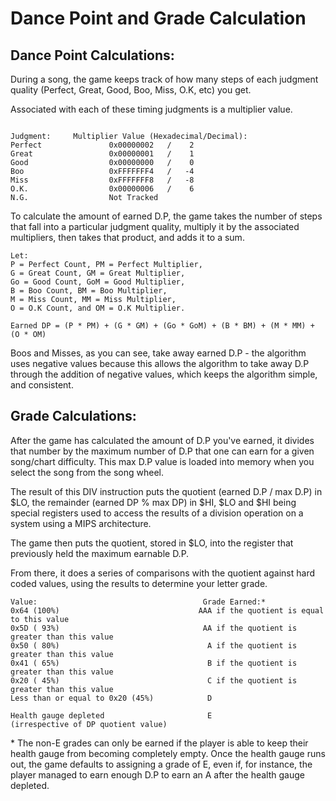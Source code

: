 # Dance Point and Grade Calculation
## Dance Point Calculations:
During a song, the game keeps track of how many steps of each judgment quality (Perfect, Great, Good, Boo, Miss, O.K, etc) you get.

Associated with each of these timing judgments is a multiplier value.

```
                     
Judgment:     Multiplier Value (Hexadecimal/Decimal):
Perfect               0x00000002   /    2
Great                 0x00000001   /    1
Good                  0x00000000   /    0
Boo                   0xFFFFFFF4   /   -4
Miss                  0xFFFFFFF8   /   -8
O.K.                  0x00000006   /    6
N.G.                  Not Tracked
```

To calculate the amount of earned D.P, the game takes the number of steps that fall into a particular judgment quality, multiply it by the associated multipliers, then takes that product, and adds it to a sum.

```
Let:
P = Perfect Count, PM = Perfect Multiplier,
G = Great Count, GM = Great Multiplier,
Go = Good Count, GoM = Good Multiplier,
B = Boo Count, BM = Boo Multiplier,
M = Miss Count, MM = Miss Multiplier,
O = O.K Count, and OM = O.K Multiplier.

Earned DP = (P * PM) + (G * GM) + (Go * GoM) + (B * BM) + (M * MM) + (O * OM)
```

Boos and Misses, as you can see, take away earned D.P - the algorithm uses negative values because this allows the algorithm to take away D.P through the addition of negative values, which keeps the algorithm simple, and consistent.

## Grade Calculations:
After the game has calculated the amount of D.P you've earned, it divides that number by the maximum number of D.P that one can earn for a given song/chart difficulty.  This max D.P value is loaded into memory when you select the song from the song wheel.

The result of this DIV instruction puts the quotient (earned D.P / max D.P) in $LO, the remainder (earned DP % max DP) in $HI, $LO and $HI being special registers used to access the results of a division operation on a system using a MIPS architecture.

The game then puts the quotient, stored in $LO, into the register that previously held the maximum earnable D.P.

From there, it does a series of comparisons with the quotient against hard coded values, using the results to determine your letter grade.
```
Value:                                     Grade Earned:*
0x64 (100%)                               AAA if the quotient is equal to this value
0x5D ( 93%)                                AA if the quotient is greater than this value
0x50 ( 80%)                                 A if the quotient is greater than this value
0x41 ( 65%)                                 B if the quotient is greater than this value
0x20 ( 45%)                                 C if the quotient is greater than this value
Less than or equal to 0x20 (45%)            D

Health gauge depleted                       E
(irrespective of DP quotient value)
```
\* The non-E grades can only be earned if the player is able to keep their health gauge from becoming completely empty.  Once the health gauge runs out, the game defaults to assigning a grade of E, even if, for instance, the player managed to earn enough D.P to earn an A after the health gauge depleted.

